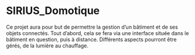 # SIRIUS_Domotique

Ce projet aura pour but de permettre la gestion d’un bâtiment et de ses objets connectés. Tout d’abord, cela se fera via une interface située dans le bâtiment en question, puis à distance. Différents aspects pourront être gérés, de la lumière au chauffage.
